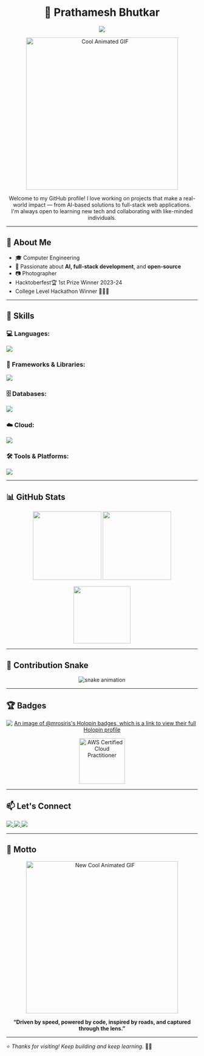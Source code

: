 <h1 align="center">🧠 Prathamesh Bhutkar</h1>

<p align="center">
  <img src="https://readme-typing-svg.demolab.com/?lines=Student%20|%20Developer%20|%20AI%20Enthusiast%20|%20Photographer;&font=Fira%20Code&center=true&width=700&height=45&color=58A6FF&vCenter=true&pause=1000&size=22" />
</p>

<p align="center">
 <img src="https://media1.giphy.com/media/v1.Y2lkPTc5MGI3NjExaXV3ODNteDRjcXA2bWdjNDAzcTRpbnZ0cHJ6N2tnZ2V3bTRrMnBiZyZlcD12MV9pbnRlcm5hbF9naWZfYnlfaWQmY3Q9Zw/78XCFBGOlS6keY1Bil/giphy.gif" width="400" alt="Cool Animated GIF" />
</p>


<p align="center">
  Welcome to my GitHub profile! I love working on projects that make a real-world impact — from AI-based solutions to full-stack web applications.  
  <br>I'm always open to learning new tech and collaborating with like-minded individuals.
</p>

---

## 🚀 About Me

- 🎓 Computer Engineering 
- 🧠 Passionate about **AI, full-stack development**, and **open-source**
- 📷 Photographer 
- Hacktoberfest🏆 1st Prize Winner 2023-24
- College Level Hackathon Winner 🥈🥉🥉

---

## 🧰 Skills

### 💻 Languages:
<p align="left">
  <img src="https://skillicons.dev/icons?i=c,cpp,html,css,js,php,python" />
</p>

### 🧩 Frameworks & Libraries:
<p align="left">
  <img src="https://skillicons.dev/icons?i=bootstrap,express,nodejs,react,tailwind,typescript" />
</p>

### 🗄 Databases:
<p align="left">
  <img src="https://skillicons.dev/icons?i=mongodb,mysql,postgresql" />
</p>

### ☁️ Cloud:
<p align="left">
  <img src="https://skillicons.dev/icons?i=aws,firebase" />
</p>

### 🛠 Tools & Platforms:
<p align="left">
  <img src="https://skillicons.dev/icons?i=blender,git,github,linux,photoshop,vscode,windows" />
</p>

---

## 📊 GitHub Stats

<p align="center">
  <img src="https://github-readme-stats.vercel.app/api?username=mr-osiris&show_icons=true&theme=tokyonight&hide_border=true" height="180" />
  <img src="https://streak-stats.demolab.com?user=mr-osiris&theme=tokyonight&hide_border=true" height="180"/>
</p>

<p align="center">
  <img src="https://github-readme-stats.vercel.app/api/top-langs/?username=mr-osiris&layout=compact&theme=tokyonight&hide_border=true" height="150"/>
</p>

---

## 🐍 Contribution Snake

<p align="center">
  <img src="https://raw.githubusercontent.com/mr-osiris/mr-osiris/output/github-contribution-grid-snake.svg" alt="snake animation" />
</p>

---

## 🏆 Badges

<p align="center">
  <a href="https://holopin.io/@mrosiris" target="_blank">
    <img src="https://holopin.me/mrosiris" alt="An image of @mrosiris's Holopin badges, which is a link to view their full Holopin profile" />
  </a>
 <p align="center">
  <a href="https://www.credly.com/badges/d86dc21a-4b53-4c6b-98e8-6513ceecbb47/public_url" target="_blank">
    <img src="https://images.credly.com/size/220x220/images/d86dc21a-4b53-4c6b-98e8-6513ceecbb47/Aws-cloud-practitioner-200.png" alt="AWS Certified Cloud Practitioner" width="120" />
  </a>
</p>

</p>

---

## 📫 Let's Connect

<p align="left">
  <a href="https://linkedin.com/in/prathamesh-bhutkar-13ab78256/" target="_blank">
    <img src="https://img.shields.io/badge/-LinkedIn-0A66C2?style=for-the-badge&logo=linkedin&logoColor=white"/>
  </a>
  <a href="https://instagram.com/mr._osiris__666_" target="_blank">
    <img src="https://img.shields.io/badge/-Instagram-E4405F?style=for-the-badge&logo=instagram&logoColor=white"/>
  </a>
  <a href="mailto:prathmeshbhutkar004@gmail.com">
    <img src="https://img.shields.io/badge/-Email-D14836?style=for-the-badge&logo=gmail&logoColor=white"/>
  </a>
</p>

---

## 🎯 Motto

<p align="center">
 <img src="https://media3.giphy.com/media/v1.Y2lkPTc5MGI3NjExcm5oeDF4MGNzamE4cGZta2Q0OGRtMnk5aGM1bGJ1cjRzbDRnN3RqMyZlcD12MV9pbnRlcm5hbF9naWZfYnlfaWQmY3Q9Zw/116n6kcHaFbw3e/giphy.gif" width="400" alt="New Cool Animated GIF" />
</p>

<p align="center">
  <b>“Driven by speed, powered by code, inspired by roads, and captured through the lens.”</b>
</p>

---

⭐️ _Thanks for visiting! Keep building and keep learning._ 👨‍💻
